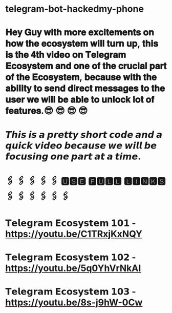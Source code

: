 # telegram-bot-hackedmy-phone

# 𝐇𝐞𝐲 𝐆𝐮𝐲 𝐰𝐢𝐭𝐡 𝐦𝐨𝐫𝐞 𝐞𝐱𝐜𝐢𝐭𝐞𝐦𝐞𝐧𝐭𝐬 𝐨𝐧 𝐡𝐨𝐰 𝐭𝐡𝐞 𝐞𝐜𝐨𝐬𝐲𝐬𝐭𝐞𝐦 𝐰𝐢𝐥𝐥 𝐭𝐮𝐫𝐧 𝐮𝐩, 𝐭𝐡𝐢𝐬 𝐢𝐬 𝐭𝐡𝐞 𝟒𝐭𝐡 𝐯𝐢𝐝𝐞𝐨 𝐨𝐧 𝐓𝐞𝐥𝐞𝐠𝐫𝐚𝐦 𝐄𝐜𝐨𝐬𝐲𝐬𝐭𝐞𝐦 𝐚𝐧𝐝 𝐨𝐧𝐞 𝐨𝐟 𝐭𝐡𝐞 𝐜𝐫𝐮𝐜𝐢𝐚𝐥 𝐩𝐚𝐫𝐭 𝐨𝐟 𝐭𝐡𝐞 𝐄𝐜𝐨𝐬𝐲𝐬𝐭𝐞𝐦, 𝐛𝐞𝐜𝐚𝐮𝐬𝐞 𝐰𝐢𝐭𝐡 𝐭𝐡𝐞 𝐚𝐛𝐢𝐥𝐢𝐭𝐲 𝐭𝐨 𝐬𝐞𝐧𝐝 𝐝𝐢𝐫𝐞𝐜𝐭 𝐦𝐞𝐬𝐬𝐚𝐠𝐞𝐬 𝐭𝐨 𝐭𝐡𝐞 𝐮𝐬𝐞𝐫 𝐰𝐞 𝐰𝐢𝐥𝐥 𝐛𝐞 𝐚𝐛𝐥𝐞 𝐭𝐨 𝐮𝐧𝐥𝐨𝐜𝐤 𝐥𝐨𝐭 𝐨𝐟 𝐟𝐞𝐚𝐭𝐮𝐫𝐞𝐬.😎 😎 😎 😎 

# 𝙏𝙝𝙞𝙨 𝙞𝙨 𝙖 𝙥𝙧𝙚𝙩𝙩𝙮 𝙨𝙝𝙤𝙧𝙩 𝙘𝙤𝙙𝙚 𝙖𝙣𝙙 𝙖 𝙦𝙪𝙞𝙘𝙠 𝙫𝙞𝙙𝙚𝙤 𝙗𝙚𝙘𝙖𝙪𝙨𝙚 𝙬𝙚 𝙬𝙞𝙡𝙡 𝙗𝙚 𝙛𝙤𝙘𝙪𝙨𝙞𝙣𝙜 𝙤𝙣𝙚 𝙥𝙖𝙧𝙩 𝙖𝙩 𝙖 𝙩𝙞𝙢𝙚.

# 🖇 🖇 🖇 🖇 🖇 🆄🆂🅴 🅵🆄🅻🅻 🅻🅸🅽🅺🆂🖇 🖇 🖇 🖇 🖇 🖇 


# 𝗧𝗲𝗹𝗲𝗴𝗿𝗮𝗺 𝗘𝗰𝗼𝘀𝘆𝘀𝘁𝗲𝗺 𝟭𝟬𝟭 - https://youtu.be/C1TRxjKxNQY
# 𝗧𝗲𝗹𝗲𝗴𝗿𝗮𝗺 𝗘𝗰𝗼𝘀𝘆𝘀𝘁𝗲𝗺 𝟭𝟬𝟮 - https://youtu.be/5q0YhVrNkAI
# 𝗧𝗲𝗹𝗲𝗴𝗿𝗮𝗺 𝗘𝗰𝗼𝘀𝘆𝘀𝘁𝗲𝗺 𝟭𝟬𝟯 - https://youtu.be/8s-j9hW-0Cw
